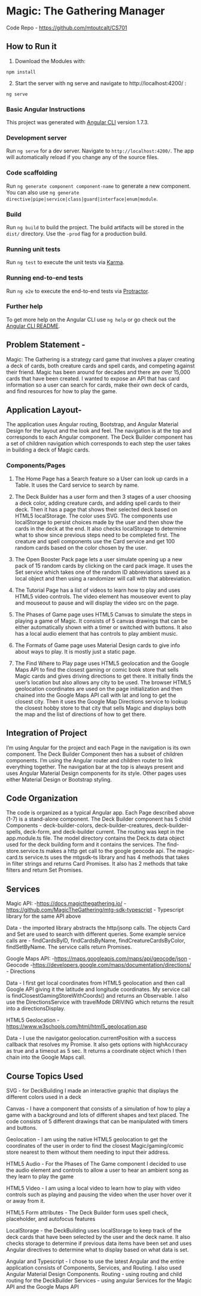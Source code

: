 # Magic: The Gathering Manager

Code Repo - https://github.com/mtoutcalt/CS701

## How to Run it

1) Download the Modules with:
```
npm install
```

2) Start the server with ng serve and navigate to http://localhost:4200/ :
```
ng serve
```

### Basic Angular Instructions

This project was generated with [Angular CLI](https://github.com/angular/angular-cli) version 1.7.3.

### Development server

Run `ng serve` for a dev server. Navigate to `http://localhost:4200/`. The app will automatically reload if you change any of the source files.

### Code scaffolding

Run `ng generate component component-name` to generate a new component. You can also use `ng generate directive|pipe|service|class|guard|interface|enum|module`.

### Build

Run `ng build` to build the project. The build artifacts will be stored in the `dist/` directory. Use the `-prod` flag for a production build.

### Running unit tests

Run `ng test` to execute the unit tests via [Karma](https://karma-runner.github.io).

### Running end-to-end tests

Run `ng e2e` to execute the end-to-end tests via [Protractor](http://www.protractortest.org/).

### Further help

To get more help on the Angular CLI use `ng help` or go check out the [Angular CLI README](https://github.com/angular/angular-cli/blob/master/README.md).

## Problem Statement -

Magic: The Gathering is a strategy card game that involves a player creating a deck of cards, both creature cards and spell cards, and competing against their friend.  Magic has been around for decades and there are over 15,000 cards that have been created.  I wanted to expose an API that has card information so a user can search for cards, make their own deck of cards, and find resources for how to play the game.

## Application Layout-

The application uses Angular routing, Bootstrap, and Angular Material Design for the layout and the look and feel.  The navigation is at the top and corresponds to each Angular component.  The Deck Builder component has a set of children navigation which corresponds to each step the user takes in building a deck of Magic cards.

### Components/Pages

1) The Home Page has a Search feature so a User can look up cards in a Table. It uses the Card service to search by name.

2) The Deck Builder has a user form and then 3 stages of a user choosing a deck color, adding creature cards, and adding spell cards to their deck.  Then it has a page that shows their selected deck based on HTML5 localStorage. The color uses SVG.  The components use localStorage to persist choices made by the user and then show the cards in the deck at the end.  It also checks localStorage to determine what to show since previous steps need to be completed first.  The creature and spell components use the Card service and get 100 random cards based on the color chosen by the user.

3) The Open Booster Pack page lets a user simulate opening up a new pack of 15 random cards by clicking on the card pack image. It uses the Set service which takes one of the random ID abbreviations saved as a local object and then using a randomizer will call with that abbreviation.

4) The Tutorial Page has a list of videos to learn how to play and uses HTML5 video controls.  The video element has mouseover event to play and mouseout to pause and will display the video src on the page.

5) The Phases of Game page uses HTML5 Canvas to simulate the steps in playing a game of Magic.  It consists of 5 canvas drawings that can be either automatically shown with a timer or switched with buttons.  It also has a local audio element that has controls to play ambient music.

6) The Formats of Game page uses Material Design cards to give info about ways to play.  It is mostly just a static page.

7) The Find Where to Play page uses HTML5 geolocation and the Google Maps API to find the closest gaming or comic book store that sells Magic cards and gives driving directions to get there.  It initially finds the user’s location but also allows any city to be used.  The browser HTML5 geolocation coordinates are used on the page initialization and then chained into the Google Maps API call with lat and long to get the closest city.  Then it uses the Google Map Directions service to lookup the closest hobby store to that city that sells Magic and displays both the map and the list of directions of how to get there.

## Integration of Project

I’m using Angular for the project and each Page in the navigation is its own component.  The Deck Builder Component then has a subset of children components.  I’m using the Angular router and children router to link everything together.  The navigation bar at the top is always present and uses Angular Material Design components for its style.  Other pages uses either Material Design or Bootstrap styling.

## Code Organization

The code is organized as a typical Angular app.  Each Page described above (1-7) is a stand-alone component.  The Deck Builder component has 5 child Components - deck-builder-colors, deck-builder-creatures, deck-builder-spells, deck-form, and deck-builder current.  The routing was kept in the app.module.ts file.  The model directory contains the Deck.ts data object used for the deck building form and it contains the services.  The find-store.service.ts makes a http get call to the google geocode api.  The magic-card.ts service.ts uses the mtgsdk-ts library and has 4 methods that takes in filter strings and returns Card Promises.  It also has 2 methods that take filters and return Set Promises.  

## Services

Magic API:
-https://docs.magicthegathering.io/
-https://github.com/MagicTheGathering/mtg-sdk-typescript - Typescript library for the same API above

Data - the imported library abstracts the http/jsonp calls.  The objects Card and Set are used to search with different queries.  Some example service calls are - findCardsByID, findCardsByName, findCreatureCardsByColor, findSetByName.  The service calls return Promises.  

Google Maps API:
-https://maps.googleapis.com/maps/api/geocode/json - Geocode
-https://developers.google.com/maps/documentation/directions/ - Directions

Data - I first get local coordinates from HTML5 geolocation and then call Google API giving it the latitude and longitude coordinates.  My service call is findClosestGamingStoreWithCoords() and returns an Observable.  I also use the DirectionsService with travelMode DRIVING which returns the result into a directionsDisplay.

HTML5 Geolocation - https://www.w3schools.com/html/html5_geolocation.asp

Data - I use the navigator.geolocation.currentPosition with a success callback that resolves my Promise.  It also gets options with highAccuracy as true and a timeout as 5 sec.  It returns a coordinate object which I then chain into the Google Maps call.

## Course Topics Used

SVG - for DeckBuilding I made an interactive graphic that displays the different colors used in a deck

Canvas - I have a component that consists of a simulation of how to play a game with a background and lots of different shapes and text placed. The code consists of 5 different drawings that can be manipulated with timers and buttons.

Geolocation - I am using the native HTML5 geolocation to get the coordinates of the user in order to find the closest Magic/gaming/comic store nearest to them without them needing to input their address.

HTML5 Audio  - For the Phases of The Game component I decided to use the audio element and controls to allow a user to hear an ambient song as they learn to play the game

HTML5 Video - I am using a local video to learn how to play with video controls such as playing and pausing the video when the user hover over it or away from it.

HTML5 Form attributes - The Deck Builder form uses spell check, placeholder, and autofocus features

LocalStorage - the DeckBuilding uses localStorage to keep track of the deck cards that have been selected by the user and the deck name.  It also checks storage to determine if previous data items have been set and uses Angular directives to determine what to display based on what data is set.

Angular and Typescript - I chose to use the latest Angular and the entire application consists of Components, Services, and Routing.  I also used Angular Material Design Components.
Routing - using routing and child routing for the DeckBuilder
Services - using angular Services for the Magic API and the Google Maps API
